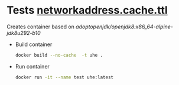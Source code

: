 <h1> Tests <a href="https://github.com/joavila/java/tree/master/tmp.I1JPAuziQF">networkaddress.cache.ttl</a> </h1>
<p> Creates container based on <i>adoptopenjdk/openjdk8:x86_64-alpine-jdk8u292-b10</i></p>
<ul>
<li>
<p>Build container</p>

```bash
docker build --no-cache  -t uhe .
```

</li>
<li>
<p>Run container</p>

```bash
docker run -it --name test uhe:latest
```

</li>
</ul>

